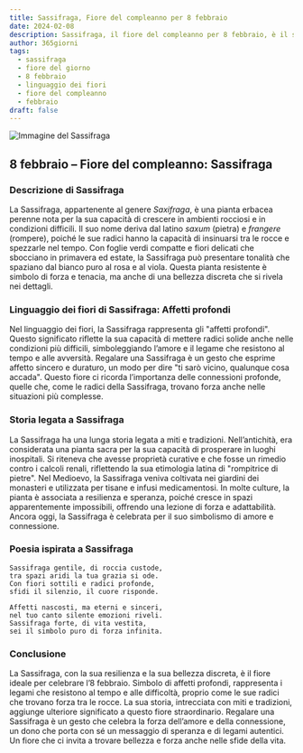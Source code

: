 ```yaml
---
title: Sassifraga, Fiore del compleanno per 8 febbraio
date: 2024-02-08
description: Sassifraga, il fiore del compleanno per 8 febbraio, è il simbolo di Affetti profondi. Scopri il suo significato unico, le storie affascinanti e la poesia che celebra la sua bellezza.
author: 365giorni
tags:
  - sassifraga
  - fiore del giorno
  - 8 febbraio
  - linguaggio dei fiori
  - fiore del compleanno
  - febbraio
draft: false
---
```


![Immagine del Sassifraga](https://cdn.pixabay.com/photo/2016/12/13/22/11/badan-1905221_1280.jpg)

## 8 febbraio – Fiore del compleanno: Sassifraga

### Descrizione di Sassifraga

La Sassifraga, appartenente al genere _Saxifraga_, è una pianta erbacea perenne nota per la sua capacità di crescere in ambienti rocciosi e in condizioni difficili. Il suo nome deriva dal latino _saxum_ (pietra) e _frangere_ (rompere), poiché le sue radici hanno la capacità di insinuarsi tra le rocce e spezzarle nel tempo. Con foglie verdi compatte e fiori delicati che sbocciano in primavera ed estate, la Sassifraga può presentare tonalità che spaziano dal bianco puro al rosa e al viola. Questa pianta resistente è simbolo di forza e tenacia, ma anche di una bellezza discreta che si rivela nei dettagli.

### Linguaggio dei fiori di Sassifraga: Affetti profondi

Nel linguaggio dei fiori, la Sassifraga rappresenta gli "affetti profondi". Questo significato riflette la sua capacità di mettere radici solide anche nelle condizioni più difficili, simboleggiando l’amore e il legame che resistono al tempo e alle avversità. Regalare una Sassifraga è un gesto che esprime affetto sincero e duraturo, un modo per dire "ti sarò vicino, qualunque cosa accada". Questo fiore ci ricorda l’importanza delle connessioni profonde, quelle che, come le radici della Sassifraga, trovano forza anche nelle situazioni più complesse.

### Storia legata a Sassifraga

La Sassifraga ha una lunga storia legata a miti e tradizioni. Nell’antichità, era considerata una pianta sacra per la sua capacità di prosperare in luoghi inospitali. Si riteneva che avesse proprietà curative e che fosse un rimedio contro i calcoli renali, riflettendo la sua etimologia latina di "rompitrice di pietre". Nel Medioevo, la Sassifraga veniva coltivata nei giardini dei monasteri e utilizzata per tisane e infusi medicamentosi. In molte culture, la pianta è associata a resilienza e speranza, poiché cresce in spazi apparentemente impossibili, offrendo una lezione di forza e adattabilità. Ancora oggi, la Sassifraga è celebrata per il suo simbolismo di amore e connessione.

### Poesia ispirata a Sassifraga

```
Sassifraga gentile, di roccia custode,  
tra spazi aridi la tua grazia si ode.  
Con fiori sottili e radici profonde,  
sfidi il silenzio, il cuore risponde.  

Affetti nascosti, ma eterni e sinceri,  
nel tuo canto silente emozioni riveli.  
Sassifraga forte, di vita vestita,  
sei il simbolo puro di forza infinita.  
```

### Conclusione

La Sassifraga, con la sua resilienza e la sua bellezza discreta, è il fiore ideale per celebrare l’8 febbraio. Simbolo di affetti profondi, rappresenta i legami che resistono al tempo e alle difficoltà, proprio come le sue radici che trovano forza tra le rocce. La sua storia, intrecciata con miti e tradizioni, aggiunge ulteriore significato a questo fiore straordinario. Regalare una Sassifraga è un gesto che celebra la forza dell’amore e della connessione, un dono che porta con sé un messaggio di speranza e di legami autentici. Un fiore che ci invita a trovare bellezza e forza anche nelle sfide della vita.
